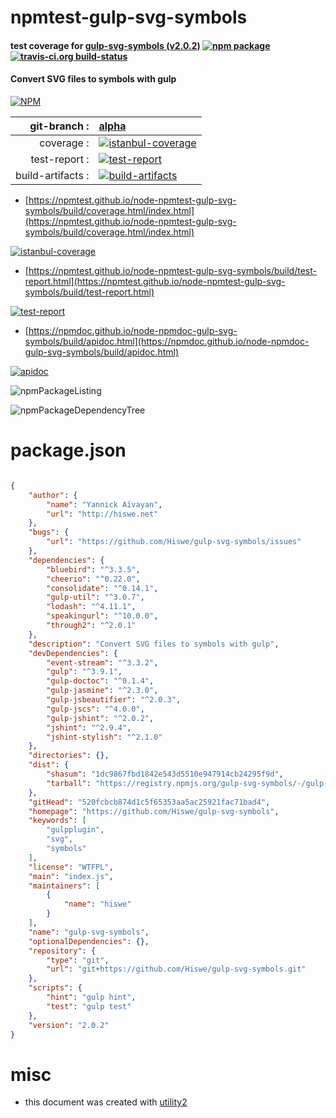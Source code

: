# npmtest-gulp-svg-symbols

#### test coverage for  [gulp-svg-symbols (v2.0.2)](https://github.com/Hiswe/gulp-svg-symbols)  [![npm package](https://img.shields.io/npm/v/npmtest-gulp-svg-symbols.svg?style=flat-square)](https://www.npmjs.org/package/npmtest-gulp-svg-symbols) [![travis-ci.org build-status](https://api.travis-ci.org/npmtest/node-npmtest-gulp-svg-symbols.svg)](https://travis-ci.org/npmtest/node-npmtest-gulp-svg-symbols)

#### Convert SVG files to symbols with gulp

[![NPM](https://nodei.co/npm/gulp-svg-symbols.png?downloads=true&downloadRank=true&stars=true)](https://www.npmjs.com/package/gulp-svg-symbols)

| git-branch : | [alpha](https://github.com/npmtest/node-npmtest-gulp-svg-symbols/tree/alpha)|
|--:|:--|
| coverage : | [![istanbul-coverage](https://npmtest.github.io/node-npmtest-gulp-svg-symbols/build/coverage.badge.svg)](https://npmtest.github.io/node-npmtest-gulp-svg-symbols/build/coverage.html/index.html)|
| test-report : | [![test-report](https://npmtest.github.io/node-npmtest-gulp-svg-symbols/build/test-report.badge.svg)](https://npmtest.github.io/node-npmtest-gulp-svg-symbols/build/test-report.html)|
| build-artifacts : | [![build-artifacts](https://npmtest.github.io/node-npmtest-gulp-svg-symbols/glyphicons_144_folder_open.png)](https://github.com/npmtest/node-npmtest-gulp-svg-symbols/tree/gh-pages/build)|

- [https://npmtest.github.io/node-npmtest-gulp-svg-symbols/build/coverage.html/index.html](https://npmtest.github.io/node-npmtest-gulp-svg-symbols/build/coverage.html/index.html)

[![istanbul-coverage](https://npmtest.github.io/node-npmtest-gulp-svg-symbols/build/screenCapture.buildCi.browser.%252Ftmp%252Fbuild%252Fcoverage.lib.html.png)](https://npmtest.github.io/node-npmtest-gulp-svg-symbols/build/coverage.html/index.html)

- [https://npmtest.github.io/node-npmtest-gulp-svg-symbols/build/test-report.html](https://npmtest.github.io/node-npmtest-gulp-svg-symbols/build/test-report.html)

[![test-report](https://npmtest.github.io/node-npmtest-gulp-svg-symbols/build/screenCapture.buildCi.browser.%252Ftmp%252Fbuild%252Ftest-report.html.png)](https://npmtest.github.io/node-npmtest-gulp-svg-symbols/build/test-report.html)

- [https://npmdoc.github.io/node-npmdoc-gulp-svg-symbols/build/apidoc.html](https://npmdoc.github.io/node-npmdoc-gulp-svg-symbols/build/apidoc.html)

[![apidoc](https://npmdoc.github.io/node-npmdoc-gulp-svg-symbols/build/screenCapture.buildCi.browser.%252Ftmp%252Fbuild%252Fapidoc.html.png)](https://npmdoc.github.io/node-npmdoc-gulp-svg-symbols/build/apidoc.html)

![npmPackageListing](https://npmtest.github.io/node-npmtest-gulp-svg-symbols/build/screenCapture.npmPackageListing.svg)

![npmPackageDependencyTree](https://npmtest.github.io/node-npmtest-gulp-svg-symbols/build/screenCapture.npmPackageDependencyTree.svg)



# package.json

```json

{
    "author": {
        "name": "Yannick Aïvayan",
        "url": "http://hiswe.net"
    },
    "bugs": {
        "url": "https://github.com/Hiswe/gulp-svg-symbols/issues"
    },
    "dependencies": {
        "bluebird": "^3.3.5",
        "cheerio": "^0.22.0",
        "consolidate": "^0.14.1",
        "gulp-util": "^3.0.7",
        "lodash": "^4.11.1",
        "speakingurl": "^10.0.0",
        "through2": "^2.0.1"
    },
    "description": "Convert SVG files to symbols with gulp",
    "devDependencies": {
        "event-stream": "^3.3.2",
        "gulp": "^3.9.1",
        "gulp-doctoc": "^0.1.4",
        "gulp-jasmine": "^2.3.0",
        "gulp-jsbeautifier": "^2.0.3",
        "gulp-jscs": "^4.0.0",
        "gulp-jshint": "^2.0.2",
        "jshint": "^2.9.4",
        "jshint-stylish": "^2.1.0"
    },
    "directories": {},
    "dist": {
        "shasum": "1dc9867fbd1842e543d5510e947914cb24295f9d",
        "tarball": "https://registry.npmjs.org/gulp-svg-symbols/-/gulp-svg-symbols-2.0.2.tgz"
    },
    "gitHead": "520fcbcb874d1c5f65353aa5ac25921fac71bad4",
    "homepage": "https://github.com/Hiswe/gulp-svg-symbols",
    "keywords": [
        "gulpplugin",
        "svg",
        "symbols"
    ],
    "license": "WTFPL",
    "main": "index.js",
    "maintainers": [
        {
            "name": "hiswe"
        }
    ],
    "name": "gulp-svg-symbols",
    "optionalDependencies": {},
    "repository": {
        "type": "git",
        "url": "git+https://github.com/Hiswe/gulp-svg-symbols.git"
    },
    "scripts": {
        "hint": "gulp hint",
        "test": "gulp test"
    },
    "version": "2.0.2"
}
```



# misc
- this document was created with [utility2](https://github.com/kaizhu256/node-utility2)
